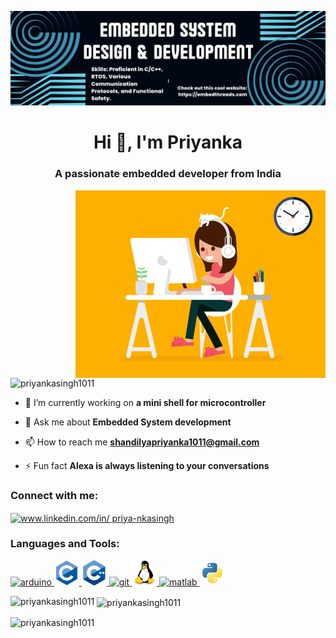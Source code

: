 ![logo](GIT_BANNER.png)

<h1 align="center">Hi 👋, I'm Priyanka</h1>
<h3 align="center">A passionate embedded developer from India</h3>

<img align="right" alt="coding" width="400" src="https://github.com/Priyankasingh1011/Priyankasingh1011/blob/main/f57c4d1979de06e49b1dd15d02ecd231.webp">
<p align="left"> <img src="https://komarev.com/ghpvc/?username=priyankasingh1011&label=Profile%20views&color=0e75b6&style=flat" alt="priyankasingh1011" /> </p>

- 🔭 I’m currently working on **a mini shell for microcontroller**

- 💬 Ask me about **Embedded System development**

- 📫 How to reach me **shandilyapriyanka1011@gmail.com**

- ⚡ Fun fact **Alexa is always listening to your conversations**

<h3 align="left">Connect with me:</h3>
<p align="left">
<a href="https://linkedin.com/in/www.linkedin.com/in/ priya-nkasingh" target="blank"><img align="center" src="https://raw.githubusercontent.com/rahuldkjain/github-profile-readme-generator/master/src/images/icons/Social/linked-in-alt.svg" alt="www.linkedin.com/in/ priya-nkasingh" height="30" width="40" /></a>
</p>

<h3 align="left">Languages and Tools:</h3>
<p align="left"> <a href="https://www.arduino.cc/" target="_blank" rel="noreferrer"> <img src="https://cdn.worldvectorlogo.com/logos/arduino-1.svg" alt="arduino" width="40" height="40"/> </a> <a href="https://www.cprogramming.com/" target="_blank" rel="noreferrer"> <img src="https://raw.githubusercontent.com/devicons/devicon/master/icons/c/c-original.svg" alt="c" width="40" height="40"/> </a> <a href="https://www.w3schools.com/cpp/" target="_blank" rel="noreferrer"> <img src="https://raw.githubusercontent.com/devicons/devicon/master/icons/cplusplus/cplusplus-original.svg" alt="cplusplus" width="40" height="40"/> </a> <a href="https://git-scm.com/" target="_blank" rel="noreferrer"> <img src="https://www.vectorlogo.zone/logos/git-scm/git-scm-icon.svg" alt="git" width="40" height="40"/> </a> <a href="https://www.linux.org/" target="_blank" rel="noreferrer"> <img src="https://raw.githubusercontent.com/devicons/devicon/master/icons/linux/linux-original.svg" alt="linux" width="40" height="40"/> </a> <a href="https://www.mathworks.com/" target="_blank" rel="noreferrer"> <img src="https://upload.wikimedia.org/wikipedia/commons/2/21/Matlab_Logo.png" alt="matlab" width="40" height="40"/> </a> <a href="https://www.python.org" target="_blank" rel="noreferrer"> <img src="https://raw.githubusercontent.com/devicons/devicon/master/icons/python/python-original.svg" alt="python" width="40" height="40"/> </a> </p>

<p><img align="left" src="https://github-readme-stats.vercel.app/api/top-langs?username=priyankasingh1011&show_icons=true&locale=en&layout=compact" alt="priyankasingh1011" /></p>

<p>&nbsp;<img align="center" src="https://github-readme-stats.vercel.app/api?username=priyankasingh1011&show_icons=true&locale=en" alt="priyankasingh1011" /></p>

<p><img align="center" src="https://github-readme-streak-stats.herokuapp.com/?user=priyankasingh1011&" alt="priyankasingh1011" /></p>
